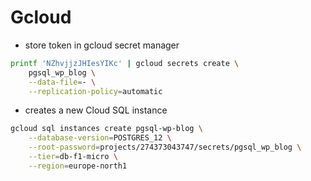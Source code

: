 # Gcloud

- store token in gcloud secret manager

```sh
printf 'NZhvjjzJHIesYIKc' | gcloud secrets create \
    pgsql_wp_blog \
    --data-file=- \
    --replication-policy=automatic
```

- creates a new Cloud SQL instance

```sh
gcloud sql instances create pgsql-wp-blog \
    --database-version=POSTGRES_12 \
    --root-password=projects/274373043747/secrets/pgsql_wp_blog \
    --tier=db-f1-micro \
    --region=europe-north1
```
